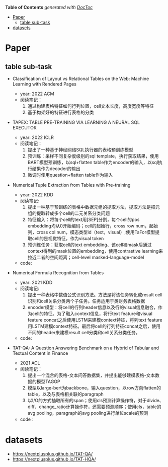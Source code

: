 <!-- START doctoc generated TOC please keep comment here to allow auto update -->
<!-- DON'T EDIT THIS SECTION, INSTEAD RE-RUN doctoc TO UPDATE -->
**Table of Contents**  *generated with [DocToc](https://github.com/thlorenz/doctoc)*

- [Paper](#paper)
  - [table sub-task](#table-sub-task)
- [datasets](#datasets)

<!-- END doctoc generated TOC please keep comment here to allow auto update -->

# Paper

## table sub-task

- Classification of Layout vs Relational Tables on the Web: Machine Learning with Rendered Pages
  - year: 2022  ACM
  - 阅读笔记：
    1. 通过构建表格特征如何行列位置，cell文本长度，高度宽度等特征
    2. 基于构架好的特征进行表格的分类

- TAPEX: TABLE PRE-TRAINING VIA LEARNING A NEURAL SQL EXECUTOR
  - year: 2022 ICLR
  - 阅读笔记：
    1. 提出了一种基于神经网络SQL执行器的表格预训练模型
    2. 预训练：采样不同复杂度级别的sql template，执行获取结果，使用BART模型预训练，以sql+flatten table作为encoder的输入，以sql执行结果作为decoder的输出
    3. 微调时使用question+flatten table作为输入

- Numerical Tuple Extraction from Tables with Pre-training
  - year: 2022 KDD
  - 阅读笔记: 
    1. 提出一种基于预训练的表格中数据元组的提取方法，提取方法是把元组的提取转成多个cell的二元关系分类问题
    2. 特征输入：将每个cell的text用[SEP]分割，每个cell的pos embedding均从0开始编码；cell的起始行，cross row num，起始列，cross col num，模态类型id（text，visual）;使用TaFor模型提取cell的是视觉特征，作为visual token
    3. 预训练任务：获取cell的text embedding、该cell被mask后通过context得到的mask位置的embedding，使用contrastive learning来拉近二者的空间距离；cell-level masked-language-model
  - code: 

- Numerical Formula Recognition from Tables
  - year: 2021 KDD
  - 阅读笔记: 
    1. 提出一种表格中数值公式识别方法。方法是将该任务转化成result cell识别和cell关系分类两个子任务。任务适用于类财务表格数据
    2. encoder模型：将cell的行列header信息以及行的visual信息融合，作为cell的特征。为了融入context信息，将行text feature和visual feature concat之后使用LSTM来建模context特征，将列text feature 用LSTM建模context特征。最后将cell的行列特征concat之后，使用不同的header来建模result cell分类和cell关系分类任务。
  - code: 

- TAT-QA: A Question Answering Benchmark on a Hybrid of Tabular and Textual Content in Finance
  - 2021 ACL
  - 阅读笔记：
    1. 提出一个混合的表格-文本问答数据集，并提出能够建模表格-文本数据的模型TAGOP
    2. 模型以large-bert为backbone，输入question，以row方向flatten的table，以及与表格相关联的paragraph
    3. 以I/O的方式抽取所有的span；使用cls预测计算操作符，对于divide、diff、change_ratio计算操作符，还需要预测顺序；使用cls，table的avg pooling，paragraph的avg pooling进行单位scale的预测
  - code：


# datasets

- https://nextplusplus.github.io/TAT-QA/
- https://nextplusplus.github.io/TAT-HQA/


